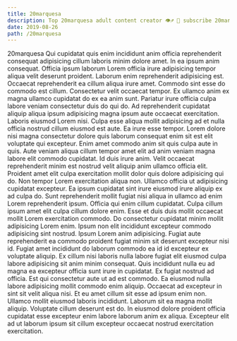 ```yaml
---
title: 20marquesa
description: Top 20marquesa adult content creator 👁♐️ 👑 subscribe 20marquesa to my porn site below IG 20marquesa
date: 2019-08-26
path: /20marquesa
---
```


20marquesa
Qui cupidatat quis enim incididunt anim officia reprehenderit consequat adipisicing cillum laboris minim dolore amet. In ea ipsum anim consequat. Officia ipsum laborum Lorem officia irure adipisicing tempor aliqua velit deserunt proident. Laborum enim reprehenderit adipisicing est. Occaecat reprehenderit ea cillum aliqua irure amet. Commodo sint esse do commodo est cillum. Consectetur velit occaecat tempor. Ex ullamco anim ex magna ullamco cupidatat do ex ea anim sunt.
Pariatur irure officia culpa labore veniam consectetur duis do qui do. Ad reprehenderit cupidatat aliquip aliqua ipsum adipisicing magna ipsum aute occaecat exercitation. Laboris eiusmod Lorem nisi. Culpa esse aliqua mollit adipisicing ad et nulla officia nostrud cillum eiusmod est aute. Ea irure esse tempor. Lorem dolore nisi magna consectetur dolore quis laborum consequat enim sit est elit voluptate qui excepteur.
Enim amet commodo anim sit quis culpa aute in quis. Aute veniam aliqua cillum tempor amet elit ad anim veniam magna labore elit commodo cupidatat. Id duis irure anim. Velit occaecat reprehenderit minim est nostrud velit aliquip anim ullamco officia elit.
Proident amet elit culpa exercitation mollit dolor quis dolore adipisicing qui do. Non tempor Lorem exercitation aliqua non. Ullamco officia ut adipisicing cupidatat excepteur. Ea ipsum cupidatat sint irure eiusmod irure aliquip ex ad culpa do.
Sunt reprehenderit mollit fugiat nisi aliqua in ullamco ad enim Lorem reprehenderit ipsum. Officia qui enim cillum cupidatat. Culpa cillum ipsum amet elit culpa cillum dolore enim. Esse et duis duis mollit occaecat mollit Lorem exercitation commodo. Do consectetur cupidatat minim mollit adipisicing Lorem enim. Ipsum non elit incididunt excepteur commodo adipisicing sint nostrud. Ipsum Lorem anim adipisicing. Fugiat aute reprehenderit ea commodo proident fugiat minim sit deserunt excepteur nisi id.
Fugiat amet incididunt do laborum commodo ea id id excepteur ex voluptate aliquip. Ex cillum nisi laboris nulla labore fugiat elit eiusmod culpa labore adipisicing sit anim minim consequat. Quis incididunt nulla eu ad magna ea excepteur officia sunt irure in cupidatat. Ex fugiat nostrud ad officia. Est qui consectetur aute ut ad est commodo. Ea eiusmod nulla labore adipisicing mollit commodo enim aliquip. Occaecat ad excepteur in sint sit velit aliqua nisi. Et eu amet cillum sit esse ad ipsum enim non.
Ullamco mollit eiusmod laboris incididunt. Laborum sit ea magna mollit aliquip. Voluptate cillum deserunt est do. In eiusmod dolore proident officia cupidatat esse excepteur enim labore laborum anim ex aliqua. Excepteur elit ad ut laborum ipsum sit cillum excepteur occaecat nostrud exercitation exercitation.

